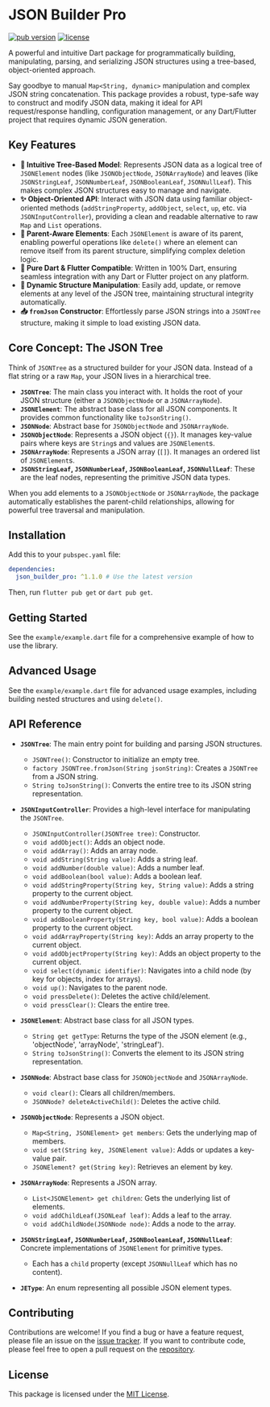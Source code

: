# JSON Builder Pro

[![pub version](https://img.shields.io/pub/v/json_builder_pro.svg)](https://pub.dev/packages/json_builder_pro)
[![license](https://img.shields.io/badge/license-MIT-blue.svg)](https://opensource.org/licenses/MIT)

A powerful and intuitive Dart package for programmatically building, manipulating, parsing, and serializing JSON structures using a tree-based, object-oriented approach.

Say goodbye to manual `Map<String, dynamic>` manipulation and complex JSON string concatenation. This package provides a robust, type-safe way to construct and modify JSON data, making it ideal for API request/response handling, configuration management, or any Dart/Flutter project that requires dynamic JSON generation.

## Key Features

-   **🌳 Intuitive Tree-Based Model**: Represents JSON data as a logical tree of `JSONElement` nodes (like `JSONObjectNode`, `JSONArrayNode`) and leaves (like `JSONStringLeaf`, `JSONNumberLeaf`, `JSONBooleanLeaf`, `JSONNullLeaf`). This makes complex JSON structures easy to manage and navigate.
-   **✨ Object-Oriented API**: Interact with JSON data using familiar object-oriented methods (`addStringProperty`, `addObject`, `select`, `up`, etc. via `JSONInputController`), providing a clean and readable alternative to raw `Map` and `List` operations.
-   **🔗 Parent-Aware Elements**: Each `JSONElement` is aware of its parent, enabling powerful operations like `delete()` where an element can remove itself from its parent structure, simplifying complex deletion logic.
-   **🚀 Pure Dart & Flutter Compatible**: Written in 100% Dart, ensuring seamless integration with any Dart or Flutter project on any platform.
-   **🔄 Dynamic Structure Manipulation**: Easily add, update, or remove elements at any level of the JSON tree, maintaining structural integrity automatically.
-   **📥 `fromJson` Constructor**: Effortlessly parse JSON strings into a `JSONTree` structure, making it simple to load existing JSON data.

## Core Concept: The JSON Tree

Think of `JSONTree` as a structured builder for your JSON data. Instead of a flat string or a raw `Map`, your JSON lives in a hierarchical tree.

-   **`JSONTree`**: The main class you interact with. It holds the root of your JSON structure (either a `JSONObjectNode` or a `JSONArrayNode`).
-   **`JSONElement`**: The abstract base class for all JSON components. It provides common functionality like `toJsonString()`.
-   **`JSONNode`**: Abstract base for `JSONObjectNode` and `JSONArrayNode`.
-   **`JSONObjectNode`**: Represents a JSON object (`{}`). It manages key-value pairs where keys are `String`s and values are `JSONElement`s.
-   **`JSONArrayNode`**: Represents a JSON array (`[]`). It manages an ordered list of `JSONElement`s.
-   **`JSONStringLeaf`, `JSONNumberLeaf`, `JSONBooleanLeaf`, `JSONNullLeaf`**: These are the leaf nodes, representing the primitive JSON data types.

When you add elements to a `JSONObjectNode` or `JSONArrayNode`, the package automatically establishes the parent-child relationships, allowing for powerful tree traversal and manipulation.

## Installation

Add this to your `pubspec.yaml` file:

```yaml
dependencies:
  json_builder_pro: ^1.1.0 # Use the latest version
```

Then, run `flutter pub get` or `dart pub get`.

## Getting Started

See the `example/example.dart` file for a comprehensive example of how to use the library.

## Advanced Usage

See the `example/example.dart` file for advanced usage examples, including building nested structures and using `delete()`.

## API Reference

-   **`JSONTree`**: The main entry point for building and parsing JSON structures.
    -   `JSONTree()`: Constructor to initialize an empty tree.
    -   `factory JSONTree.fromJson(String jsonString)`: Creates a `JSONTree` from a JSON string.
    -   `String toJsonString()`: Converts the entire tree to its JSON string representation.

-   **`JSONInputController`**: Provides a high-level interface for manipulating the `JSONTree`.
    -   `JSONInputController(JSONTree tree)`: Constructor.
    -   `void addObject()`: Adds an object node.
    -   `void addArray()`: Adds an array node.
    -   `void addString(String value)`: Adds a string leaf.
    -   `void addNumber(double value)`: Adds a number leaf.
    -   `void addBoolean(bool value)`: Adds a boolean leaf.
    -   `void addStringProperty(String key, String value)`: Adds a string property to the current object.
    -   `void addNumberProperty(String key, double value)`: Adds a number property to the current object.
    -   `void addBooleanProperty(String key, bool value)`: Adds a boolean property to the current object.
    -   `void addArrayProperty(String key)`: Adds an array property to the current object.
    -   `void addObjectProperty(String key)`: Adds an object property to the current object.
    -   `void select(dynamic identifier)`: Navigates into a child node (by key for objects, index for arrays).
    -   `void up()`: Navigates to the parent node.
    -   `void pressDelete()`: Deletes the active child/element.
    -   `void pressClear()`: Clears the entire tree.

-   **`JSONElement`**: Abstract base class for all JSON types.
    -   `String get getType`: Returns the type of the JSON element (e.g., 'objectNode', 'arrayNode', 'stringLeaf').
    -   `String toJsonString()`: Converts the element to its JSON string representation.

-   **`JSONNode`**: Abstract base class for `JSONObjectNode` and `JSONArrayNode`.
    -   `void clear()`: Clears all children/members.
    -   `JSONNode? deleteActiveChild()`: Deletes the active child.

-   **`JSONObjectNode`**: Represents a JSON object.
    -   `Map<String, JSONElement> get members`: Gets the underlying map of members.
    -   `void set(String key, JSONElement value)`: Adds or updates a key-value pair.
    -   `JSONElement? get(String key)`: Retrieves an element by key.

-   **`JSONArrayNode`**: Represents a JSON array.
    -   `List<JSONElement> get children`: Gets the underlying list of elements.
    -   `void addChildLeaf(JSONLeaf leaf)`: Adds a leaf to the array.
    -   `void addChildNode(JSONNode node)`: Adds a node to the array.

-   **`JSONStringLeaf`, `JSONNumberLeaf`, `JSONBooleanLeaf`, `JSONNullLeaf`**: Concrete implementations of `JSONElement` for primitive types.
    -   Each has a `child` property (except `JSONNullLeaf` which has no content).

-   **`JEType`**: An enum representing all possible JSON element types.

## Contributing

Contributions are welcome! If you find a bug or have a feature request, please file an issue on the [issue tracker](https://github.com/Ashraf-Hamdoun/JSON-Builder-Pro/issues). If you want to contribute code, please feel free to open a pull request on the [repository](https://github.com/Ashraf-Hamdoun/JSON-Builder-Pro).

## License

This package is licensed under the [MIT License](LICENSE).
